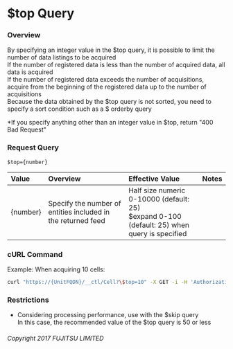 # $top Query

### Overview

By specifying an integer value in the $top query, it is possible to limit the number of data listings to be acquired  
If the number of registered data is less than the number of acquired data, all data is acquired  
If the number of registered data exceeds the number of acquisitions, acquire from the beginning of the registered data up to the number of acquisitions  
Because the data obtained by the $top query is not sorted, you need to specify a sort condition such as a $ orderby query

\*If you specify anything other than an integer value in $top, return "400 Bad Request"

### Request Query

```
$top={number}
```

|Value|Overview|Effective Value|Notes|
|:--|:--|:--|:--|
|{number}|Specify the number of entities included in the returned feed|Half size numeric 0-10000 (default: 25) <br> $expand 0-100 (default: 25) when query is specified||

### cURL Command

Example: When acquiring 10 cells:

```sh
curl "https://{UnitFQDN}/__ctl/Cell?\$top=10" -X GET -i -H 'Authorization: Bearer {AccessToken}' -H 'Accept: application/json'
```

### Restrictions

* Considering processing performance, use with the $skip query  
    In this case, the recommended value of the $top query is 50 or less<br>

###### Copyright 2017 FUJITSU LIMITED
